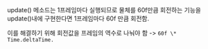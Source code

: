 update() 메소드는 1프레임마다 실행되므로 물체를 60f만큼 회전하는 기능을 update()내에 구현한다면 1프레임마다 60f 만큼 회전함.

이를 해결하기 위해 회전값을 프레임의 역수로 나눠야 함 -> `60f \* Time.deltaTime.`
